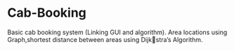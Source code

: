 # Cab-Booking

Basic cab booking system (Linking GUI and algorithm). Area locations using Graph,shortest distance between areas using Dijkstra’s Algorithm.
